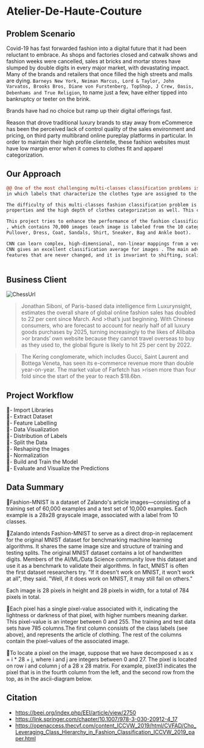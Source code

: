 # Atelier-De-Haute-Couture

## Problem Scenario

Covid-19 has fast forwarded fashion into a digital future that it had been reluctant to embrace. As shops and factories closed and catwalk shows and fashion weeks were cancelled, sales at bricks and mortar stores have slumped by double digits in every major market, with devastating impact. Many of the brands and retailers that once filled the high streets and malls are dying. `Barneys New York, Neiman Marcus, Lord & Taylor, John Varvatos, Brooks Bros, Diane von Furstenberg, TopShop, J Crew, Oasis, Debenhams and True Religion`, to name just a few, have either tipped into bankruptcy or teeter on the brink.

Brands have had no choice but ramp up their digital offerings fast.

Reason that drove traditional luxury brands to stay away from eCommerce has been the perceived lack of control quality of the sales environment and pricing, on third party multibrand online pureplay platforms in particular. In order to maintain their high profile clientelle, these fashion websites must have low margin error when it comes to clothes fit and apparel categorization.

## Our Approach
```diff
@@ One of the most challenging multi-classes classification problems is fashion classification
in which labels that characterize the clothes type are assigned to the images.

The difficulty of this multi-classes fashion classification problem is due to the richness of the clothes
properties and the high depth of clothes categorization as well. This complicated depth makes different labels/classes to have similar features. 

This project tries to enhance the performance of the fashion classification problem on the Fashion-MNIST Dataset 
, which contains 70,000 images (each image is labeled from the 10 categories shown in Figure 1: T-shirt/top, Trousers,
Pullover, Dress, Coat, Sandals, Shirt, Sneaker, Bag and Ankle boot).

CNN can learn complex, high-dimensional, non-linear mappings from a very large number of data (images). Moreover,
CNN gives an excellent classification average for images . The main advantages of CNN are that it extracts the salient
features that are never changed, and it is invariant to shifting, scaling and distortions of input data (images). @@
 
```

## Business Client
![ChessUrl](https://images.squarespace-cdn.com/content/v1/5d48ece5c9b54700015ba784/1603698100793-GRLKR2D44TY660KTLMNB/Milan+Fashion+App+UI+Kit-web-15.gif"chess")

>Jonathan Siboni, of Paris-based data intelligence firm Luxurynsight, estimates the overall share of global online fashion sales has doubled to 22 per cent since March. And >that’s just beginning. With Chinese consumers, who are forecast to account for nearly half of all luxury goods purchases by 2025, turning increasingly to the likes of Alibaba >or brands’ own website because they cannot travel overseas to buy as they used to, the global figure is likely to hit 25 per cent by 2022.

>The Kering conglomerate, which includes Gucci, Saint Laurent and Bottega Veneta, has seen its e-commerce revenue more than double year-on-year. The market value of Farfetch has >risen more than four fold since the start of the year to reach $18.6bn.


## Project Workflow
:pushpin:- Import Libraries <br>
:pushpin:- Extract Dataset <br>
:pushpin:- Feature Labelling <br>
:pushpin:- Data Visualization <br>
:pushpin:- Distribution of Labels <br>
:pushpin:- Split the Data <br>
:pushpin:- Reshaping the Images <br>
:pushpin:- Normalization <br>
:pushpin:- Build and Train the Model <br>
:pushpin:- Evaluate and Visualize the Predictions

## Data Summary
:closed_book:Fashion-MNIST is a dataset of Zalando's article images—consisting of a training set of 60,000 examples and a test set of 10,000 examples. Each example is a 28x28 grayscale image, associated with a label from 10 classes. 

:blue_book:Zalando intends Fashion-MNIST to serve as a direct drop-in replacement for the original MNIST dataset for benchmarking machine learning algorithms. It shares the same image size and structure of training and testing splits. The original MNIST dataset contains a lot of handwritten digits. Members of the AI/ML/Data Science community love this dataset and use it as a benchmark to validate their algorithms. In fact, MNIST is often the first dataset researchers try.  "If it doesn't work on MNIST, it won't work at all", they said. "Well, if it does work on MNIST, it may still fail on others."

Each image is 28 pixels in height and 28 pixels in width, for a total of 784 pixels in total.

:orange_book:Each pixel has a single pixel-value associated with it, indicating the lightness or darkness of that pixel, with higher numbers meaning darker. This pixel-value is an integer between 0 and 255. The training and test data sets have 785 columns.The first column consists of the class labels (see above), and represents the article of clothing.
The rest of the columns contain the pixel-values of the associated image.

:ledger:To locate a pixel on the image, suppose that we have decomposed x as x = i * 28 + j, where i and j are integers between 0 and 27. The pixel is located on row i and column j of a 28 x 28 matrix. For example, pixel31 indicates the pixel that is in the fourth column from the left, and the second row from the top, as in the ascii-diagram below.

## Citation
- https://beei.org/index.php/EEI/article/view/2750
- https://link.springer.com/chapter/10.1007/978-3-030-20912-4_17
- https://openaccess.thecvf.com/content_ICCVW_2019/html/CVFAD/Cho_Leveraging_Class_Hierarchy_in_Fashion_Classification_ICCVW_2019_paper.html
